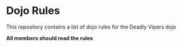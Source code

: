 Dojo Rules
==========

This repository contains a list of dojo rules for the Deadly Vipers dojo

**All members should read the rules**